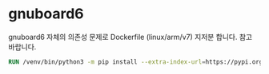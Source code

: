 # gnuboard6

gnuboard6 자체의 의존성 문제로 Dockerfile (linux/arm/v7) 지저분 합니다.
참고 바랍니다.

```Dockerfile
RUN /venv/bin/python3 -m pip install --extra-index-url=https://pypi.org/simple/ --extra-index-url=https://www.piwheels.org/simple/ --no-cache-dir -r requirements.txt
```